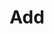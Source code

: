 ---
name: ✍🏻 New Template Feature
about: Add a new Repo Template Feature
title: "Add "
labels: ⚙️ Settings, 📦 Release Name v0.0.0
assignees: the-kolibri
---
